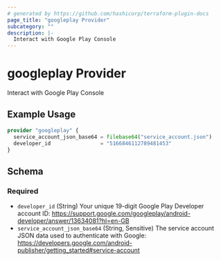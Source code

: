 ```yaml
---
# generated by https://github.com/hashicorp/terraform-plugin-docs
page_title: "googleplay Provider"
subcategory: ""
description: |-
  Interact with Google Play Console
---
```


# googleplay Provider

Interact with Google Play Console

## Example Usage

```terraform
provider "googleplay" {
  service_account_json_base64 = filebase64("service_account.json")
  developer_id                = "5166846112789481453"
}
```

<!-- schema generated by tfplugindocs -->
## Schema

### Required

- `developer_id` (String) Your unique 19-digit Google Play Developer account ID:
				https://support.google.com/googleplay/android-developer/answer/13634081?hl=en-GB
- `service_account_json_base64` (String, Sensitive) The service account JSON data used to authenticate with Google:
				https://developers.google.com/android-publisher/getting_started#service-account
